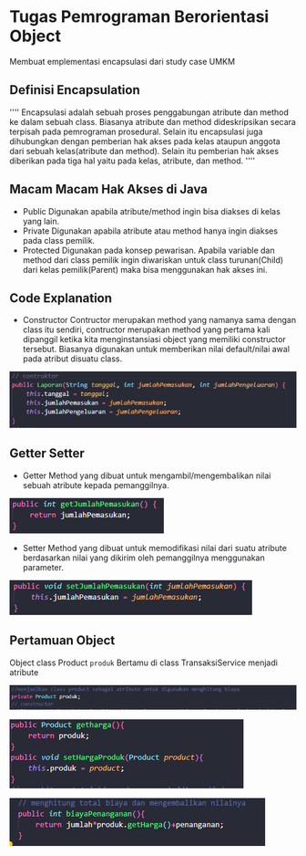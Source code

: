 # Tugas Pemrograman Berorientasi Object
Membuat emplementasi encapsulasi dari study case UMKM
## Definisi Encapsulation
'''' Encapsulasi adalah sebuah proses penggabungan atribute dan method ke dalam sebuah class. Biasanya atribute dan method dideskripsikan secara terpisah pada pemrograman prosedural. Selain itu encapsulasi juga dihubungkan dengan pemberian hak akses pada kelas ataupun anggota dari sebuah kelas(atribute dan method). Selain itu pemberian hak akses diberikan pada tiga hal yaitu pada kelas, atribute, dan method. ''''
## Macam Macam Hak Akses di Java
- Public
Digunakan apabila atribute/method ingin bisa diakses di kelas yang lain.
- Private Digunakan apabila atribute atau method hanya ingin diakses pada class pemilik.
- Protected
Digunakan pada konsep pewarisan. Apabila variable dan method dari class pemilik ingin diwariskan untuk class turunan(Child) dari kelas pemilik(Parent) maka bisa menggunakan hak akses ini.
## Code Explanation
- Constructor
Contructor merupakan method yang namanya sama dengan class itu sendiri, contructor merupakan method yang pertama kali dipanggil ketika kita menginstansiasi object yang memiliki constructor tersebut. Biasanya digunakan untuk memberikan nilai default/nilai awal pada atribut disuatu class.

![Alt Text](src/images/Construktor.png)

## Getter Setter
- Getter
Method yang dibuat untuk mengambil/mengembalikan nilai sebuah atribute kepada pemanggilnya.

![image](src/images/Getter.png)
- Setter
Method yang dibuat untuk memodifikasi nilai dari suatu atribute berdasarkan nilai yang dikirim oleh pemanggilnya menggunakan parameter.

![image](src/images/Setter.png)

## Pertamuan Object
Object class Product `produk` Bertamu di class TransaksiService menjadi atribute

![image](src/images/atribute.png)

![image](src/images/bertamu.png)

![image](src/images/hitung.png)